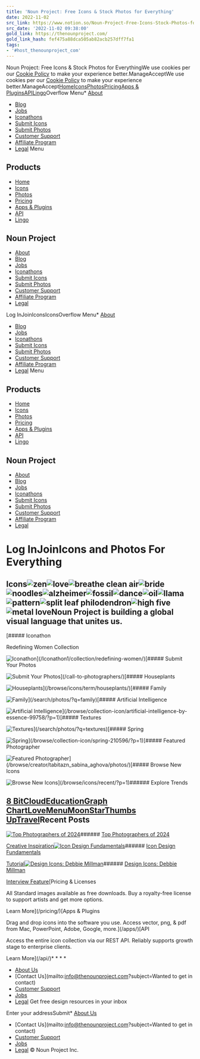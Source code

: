 ```yaml
---
title: 'Noun Project: Free Icons & Stock Photos for Everything'
date: 2022-11-02
src_link: https://www.notion.so/Noun-Project-Free-Icons-Stock-Photos-for-Everything-4e3615d9abd741f98df73ce3d8d68db7
src_date: '2022-11-02 09:38:00'
gold_link: https://thenounproject.com/
gold_link_hash: fef475a88dca505ab82acb257dff7fa1
tags:
- '#host_thenounproject_com'
---
```



Noun Project: Free Icons & Stock Photos for EverythingWe use cookies per our [Cookie Policy](/legal/cookie-policy/) to make your experience better.ManageAcceptWe use cookies per our [Cookie Policy](/legal/cookie-policy/) to make your experience better.ManageAccept[Home](/)[Icons](/icons/)[Photos](/photos/)[Pricing](/pricing/)[Apps & Plugins](/apps/)[API](/api/)[Lingo](/lingo/)Overflow Menu* [About](/about/)
* [Blog](https://blog.thenounproject.com/)
* [Jobs](/jobs/)
* [Iconathons](/Iconathon1/)
* [Submit Icons](/creators/)
* [Submit Photos](/call-to-photographers/)
* [Customer Support](https://thenounproject.zendesk.com/)
* [Affiliate Program](/affiliates/)
* [Legal](/legal/)
Menu

Products
--------

* [Home](/)
* [Icons](/icons/)
* [Photos](/photos/)
* [Pricing](/pricing/)
* [Apps & Plugins](/apps/)
* [API](/api/)
* [Lingo](/lingo/)

Noun Project
------------

* [About](/about/)
* [Blog](https://blog.thenounproject.com/)
* [Jobs](/jobs/)
* [Iconathons](/Iconathon1/)
* [Submit Icons](/creators/)
* [Submit Photos](/call-to-photographers/)
* [Customer Support](https://thenounproject.zendesk.com/)
* [Affiliate Program](/affiliates/)
* [Legal](/legal/)

Log InJoinIconsIconsOverflow Menu* [About](/about/)
* [Blog](https://blog.thenounproject.com/)
* [Jobs](/jobs/)
* [Iconathons](/Iconathon1/)
* [Submit Icons](/creators/)
* [Submit Photos](/call-to-photographers/)
* [Customer Support](https://thenounproject.zendesk.com/)
* [Affiliate Program](/affiliates/)
* [Legal](/legal/)
Menu

Products
--------

* [Home](/)
* [Icons](/icons/)
* [Photos](/photos/)
* [Pricing](/pricing/)
* [Apps & Plugins](/apps/)
* [API](/api/)
* [Lingo](/lingo/)

Noun Project
------------

* [About](/about/)
* [Blog](https://blog.thenounproject.com/)
* [Jobs](/jobs/)
* [Iconathons](/Iconathon1/)
* [Submit Icons](/creators/)
* [Submit Photos](/call-to-photographers/)
* [Customer Support](https://thenounproject.zendesk.com/)
* [Affiliate Program](/affiliates/)
* [Legal](/legal/)

Log InJoinIcons and Photos For Everything
===============================

Icons![zen](https://static.thenounproject.com/png/1725523-84.png)![love](https://static.thenounproject.com/png/66430-84.png)![breathe clean air](https://static.thenounproject.com/png/3046872-84.png)![bride](https://static.thenounproject.com/png/3159482-84.png)![noodles](https://static.thenounproject.com/png/3097547-84.png)![alzheimer](https://static.thenounproject.com/png/2686167-84.png)![fossil](https://static.thenounproject.com/png/3159389-84.png)![dance](https://static.thenounproject.com/png/3319761-84.png)![oil](https://static.thenounproject.com/png/2339922-84.png)![llama](https://static.thenounproject.com/png/3263829-84.png)![pattern](https://static.thenounproject.com/png/2719636-84.png)![split leaf philodendron](https://static.thenounproject.com/png/474977-84.png)![high five](https://static.thenounproject.com/png/2958238-84.png)![metal love](https://static.thenounproject.com/png/2718211-84.png)Noun Project is building a global visual language that unites us.
-----------------------------------------------------------------

[##### Iconathon

Redefining Women Collection

![Iconathon](/_next/static/media/icon-set-iconathon.ed447021.svg)](/Iconathon1/collection/redefining-women/)[##### Submit Your Photos

![Submit Your Photos](/_next/static/media/submit-your-photos.5fac7b28.jpg)](/call-to-photographers/)[##### Houseplants

![Houseplants](/_next/static/media/icon-houseplants.66b391a5.png)](/browse/icons/term/houseplants/)[##### Family

![Family](/_next/static/media/family.fb6f9430.jpg)](/search/photos/?q=family)[##### Artificial Intelligence

![Artificial Intelligence](/_next/static/media/artificial-intelligence.d19e25d4.svg)](/browse/collection-icon/artificial-intelligence-by-essence-99758/?p=1)[##### Textures

![Textures](/_next/static/media/textures.9f1a67df.jpg)](/search/photos/?q=textures)[##### Spring

![Spring](/_next/static/media/icon-set-spring.f62c5688.svg)](/browse/collection-icon/spring-210596/?p=1)[##### Featured Photographer

![Featured Photographer](/_next/static/media/featured-photographer.81633eec.jpg)](/browse/creator/tabitazn_sabina_aghova/photos/)[##### Browse New Icons

![Browse New Icons](/_next/static/media/browse-new-icons.997fd13b.svg)](/browse/icons/recent/?p=1)###### Explore Trends

[8 Bit](/browse/icons/term/8-bit/)[Cloud](/browse/icons/term/cloud/)[Education](/browse/icons/term/education/)[Graph Chart](/browse/icons/term/graph-chart/)[Love](/browse/icons/term/love/)[Menu](/browse/icons/term/menu/)[Moon](/browse/icons/term/moon/)[Star](/browse/icons/term/star/)[Thumbs Up](/browse/icons/term/thumbs-up/)[Travel](/browse/icons/term/travel/)Recent Posts
------------

[![](/_next/static/media/top-photographers.22ffe72a.jpg "Top Photographers of 2024")](https://photolist.thenounproject.com/)###### [Top Photographers of 2024](https://photolist.thenounproject.com/)

[Creative Inspiration](https://photolist.thenounproject.com/)[![](/_next/static/media/icon-design-fundamentals.a4df48b3.png "Icon Design Fundamentals")](https://blog.thenounproject.com/icon-design-fundamentals-mastering-vector-editing-tools/)###### [Icon Design Fundamentals](https://blog.thenounproject.com/icon-design-fundamentals-mastering-vector-editing-tools/)

[Tutorial](https://blog.thenounproject.com/icon-design-fundamentals-mastering-vector-editing-tools/)[![](/_next/static/media/design-icons-debbie-millman.04174758.jpg "Design Icons: Debbie Millman")](https://blog.thenounproject.com/design-icons-debbie-millman/)###### [Design Icons: Debbie Millman](https://blog.thenounproject.com/design-icons-debbie-millman/)

[Interview Feature](https://blog.thenounproject.com/design-icons-debbie-millman/)[Pricing & Licenses

All Standard images available as free downloads. Buy a royalty-free license to support artists and get more options.

Learn More](/pricing/)[Apps & Plugins

Drag and drop icons into the software you use. Access vector, png, & pdf from Mac, PowerPoint, Adobe, Google, more.](/apps/)[API

Access the entire icon collection via our REST API. Reliably supports growth stage to enterprise clients. 

Learn More](/api/)* 
* 
* 
* 
* [About Us](/about/)
* [Contact Us](mailto:info@thenounproject.com?subject=Wanted to get in contact)
* [Customer Support](https://thenounproject.zendesk.com/)
* [Jobs](/jobs/)
* [Legal](/legal/)
Get free design resources in your inbox

Enter your addressSubmit* [About Us](/about/)
* [Contact Us](mailto:info@thenounproject.com?subject=Wanted to get in contact)
* [Customer Support](https://thenounproject.zendesk.com/)
* [Jobs](/jobs/)
* [Legal](/legal/)
© Noun Project Inc.